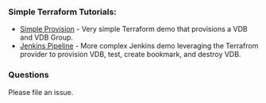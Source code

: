 ### Simple Terraform Tutorials:

- [Simple Provision](./simple-provision) - Very simple Terraform demo that provisions a VDB and VDB Group.
- [Jenkins Pipeline](./jenkins-pipeline) - More complex Jenkins demo leveraging the Terrafrom provider to provision VDB, test, create bookmark, and destroy VDB.


### Questions
Please file an issue.